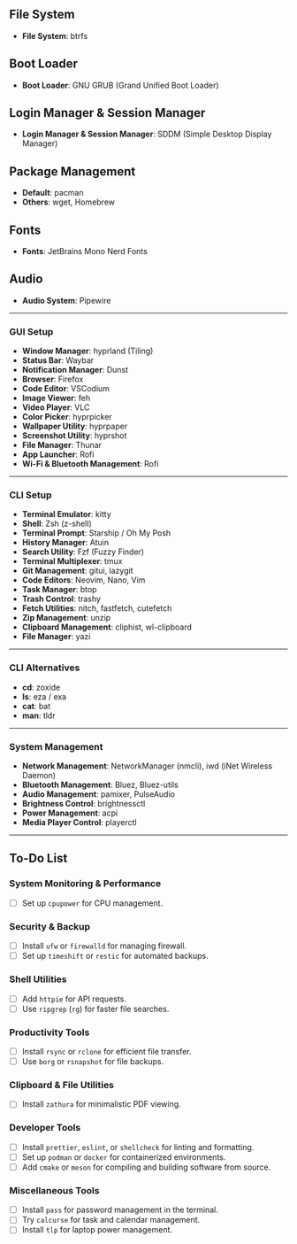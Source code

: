 ## File System

- **File System**: btrfs

## Boot Loader

- **Boot Loader**: GNU GRUB (Grand Unified Boot Loader)

## Login Manager & Session Manager

- **Login Manager & Session Manager**: SDDM (Simple Desktop Display Manager)

## Package Management

- **Default**: pacman
- **Others**: wget, Homebrew

## Fonts

- **Fonts**: JetBrains Mono Nerd Fonts

## Audio

- **Audio System**: Pipewire

---

### GUI Setup

- **Window Manager**: hyprland (Tiling)
- **Status Bar**: Waybar
- **Notification Manager**: Dunst
- **Browser**: Firefox
- **Code Editor**: VSCodium
- **Image Viewer**: feh
- **Video Player**: VLC
- **Color Picker**: hyprpicker
- **Wallpaper Utility**: hyprpaper
- **Screenshot Utility**: hyprshot
- **File Manager**: Thunar
- **App Launcher**: Rofi
- **Wi-Fi & Bluetooth Management**: Rofi

---

### CLI Setup

- **Terminal Emulator**: kitty
- **Shell**: Zsh (z-shell)
- **Terminal Prompt**: Starship / Oh My Posh
- **History Manager**: Atuin
- **Search Utility**: Fzf (Fuzzy Finder)
- **Terminal Multiplexer**: tmux
- **Git Management**: gitui, lazygit
- **Code Editors**: Neovim, Nano, Vim
- **Task Manager**: btop
- **Trash Control**: trashy
- **Fetch Utilities**: nitch, fastfetch, cutefetch
- **Zip Management**: unzip
- **Clipboard Management**: cliphist, wl-clipboard
- **File Manager**: yazi

---

### CLI Alternatives

- **cd**: zoxide
- **ls**: eza / exa
- **cat**: bat
- **man**: tldr

---

### System Management

- **Network Management**: NetworkManager (nmcli), iwd (iNet Wireless Daemon)
- **Bluetooth Management**: Bluez, Bluez-utils
- **Audio Management**: pamixer, PulseAudio
- **Brightness Control**: brightnessctl
- **Power Management**: acpi
- **Media Player Control**: playerctl

---

## To-Do List

### System Monitoring & Performance

- [ ] Set up `cpupower` for CPU management.

### Security & Backup

- [ ] Install `ufw` or `firewalld` for managing firewall.
- [ ] Set up `timeshift` or `restic` for automated backups.

### Shell Utilities

- [ ] Add `httpie` for API requests.
- [ ] Use `ripgrep` (`rg`) for faster file searches.

### Productivity Tools

- [ ] Install `rsync` or `rclone` for efficient file transfer.
- [ ] Use `borg` or `rsnapshot` for file backups.

### Clipboard & File Utilities

- [ ] Install `zathura` for minimalistic PDF viewing.

### Developer Tools

- [ ] Install `prettier`, `eslint`, or `shellcheck` for linting and formatting.
- [ ] Set up `podman` or `docker` for containerized environments.
- [ ] Add `cmake` or `meson` for compiling and building software from source.

### Miscellaneous Tools

- [ ] Install `pass` for password management in the terminal.
- [ ] Try `calcurse` for task and calendar management.
- [ ] Install `tlp` for laptop power management.
